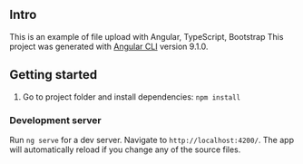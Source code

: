 ## Intro

This is an example of file upload with Angular, TypeScript, Bootstrap
This project was generated with [Angular CLI](https://github.com/angular/angular-cli) version 9.1.0.

## Getting started

1. Go to project folder and install dependencies:
   `npm install`

### Development server

Run `ng serve` for a dev server.
Navigate to `http://localhost:4200/`. The app will automatically reload if you change any of the source files.
